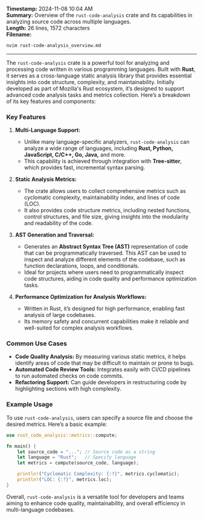 **Timestamp:** 2024-11-08 10:04 AM  
**Summary:** Overview of the `rust-code-analysis` crate and its capabilities in analyzing source code across multiple languages.  
**Length:** 26 lines, 1572 characters  
**Filename:** 
```bash
nvim rust-code-analysis_overview.md
```

---

The `rust-code-analysis` crate is a powerful tool for analyzing and processing code written in various programming languages. Built with **Rust**, it serves as a cross-language static analysis library that provides essential insights into code structure, complexity, and maintainability. Initially developed as part of Mozilla's Rust ecosystem, it’s designed to support advanced code analysis tasks and metrics collection. Here’s a breakdown of its key features and components:

### Key Features

1. **Multi-Language Support:**  
   - Unlike many language-specific analyzers, `rust-code-analysis` can analyze a wide range of languages, including **Rust, Python, JavaScript, C/C++, Go, Java,** and more.
   - This capability is achieved through integration with **Tree-sitter**, which provides fast, incremental syntax parsing.

2. **Static Analysis Metrics:**  
   - The crate allows users to collect comprehensive metrics such as cyclomatic complexity, maintainability index, and lines of code (LOC).
   - It also provides code structure metrics, including nested functions, control structures, and file size, giving insights into the modularity and readability of the code.

3. **AST Generation and Traversal:**  
   - Generates an **Abstract Syntax Tree (AST)** representation of code that can be programmatically traversed. This AST can be used to inspect and analyze different elements of the codebase, such as function declarations, loops, and conditionals.
   - Ideal for projects where users need to programmatically inspect code structures, aiding in code quality and performance optimization tasks.

4. **Performance Optimization for Analysis Workflows:**  
   - Written in Rust, it’s designed for high performance, enabling fast analysis of large codebases.
   - Its memory safety and concurrent capabilities make it reliable and well-suited for complex analysis workflows.

### Common Use Cases

- **Code Quality Analysis:** By measuring various static metrics, it helps identify areas of code that may be difficult to maintain or prone to bugs.
- **Automated Code Review Tools:** Integrates easily with CI/CD pipelines to run automated checks on code commits.
- **Refactoring Support:** Can guide developers in restructuring code by highlighting sections with high complexity.
  
### Example Usage

To use `rust-code-analysis`, users can specify a source file and choose the desired metrics. Here’s a basic example:

```rust
use rust_code_analysis::metrics::compute;

fn main() {
    let source_code = "..."; // Source code as a string
    let language = "Rust";   // Specify language
    let metrics = compute(source_code, language);

    println!("Cyclomatic Complexity: {:?}", metrics.cyclomatic);
    println!("LOC: {:?}", metrics.loc);
}
```

Overall, `rust-code-analysis` is a versatile tool for developers and teams aiming to enhance code quality, maintainability, and overall efficiency in multi-language codebases.
